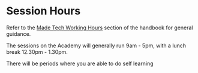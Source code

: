 # Session Hours

Refer to the [Made Tech Working Hours]((https://github.com/madetech/handbook/blob/master/benefits/working_hours.md)) section of the handbook for general guidance. 

The sessions on the Academy will generally run 9am - 5pm, with a lunch break 12.30pm - 1.30pm.

There will be periods where you are able to do self learning